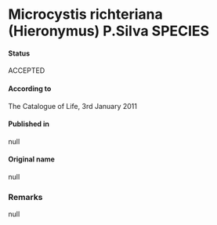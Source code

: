 # Microcystis richteriana (Hieronymus) P.Silva SPECIES

#### Status
ACCEPTED

#### According to
The Catalogue of Life, 3rd January 2011

#### Published in
null

#### Original name
null

### Remarks
null